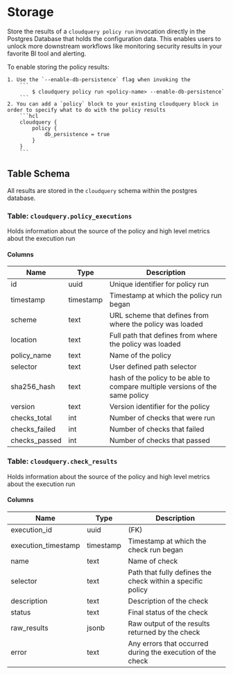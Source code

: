 # Storage



Store the results of a `cloudquery policy run` invocation directly in the Postgres Database that holds the configuration data. This enables users to unlock more downstream workflows like monitoring security results in your favorite BI tool and alerting.

To enable storing the policy results:

    1. Use the `--enable-db-persistence` flag when invoking the 
        ```
            $ cloudquery policy run <policy-name> --enable-db-persistence` 
        ```
    2. You can add a `policy` block to your existing cloudquery block in order to specify what to do with the policy results
        ```hcl
        cloudquery {
            policy {
                db_persistence = true
            }
        }
        ```


## Table Schema

All results are stored in the `cloudquery` schema within the postgres database.

### Table: `cloudquery.policy_executions`
Holds information about the source of the policy and high level metrics about the execution run 
#### Columns
| Name        | Type           | Description  |
| ------------- | ------------- | -----  |
|id|uuid|Unique identifier for policy run|
|timestamp|timestamp|Timestamp at which the policy run began|
|scheme|text|URL scheme that defines from where the policy was loaded|
|location|text|Full path that defines from where the policy was loaded|
|policy_name|text|Name of the policy|
|selector|text|User defined path selector|
|sha256_hash|text|hash of the policy to be able to compare multiple versions of the same policy|
|version|text|Version identifier for the policy|
|checks_total|int|Number of checks that were run|
|checks_failed|int|Number of checks that failed|
|checks_passed|int|Number of checks that passed|




### Table: `cloudquery.check_results`
Holds information about the source of the policy and high level metrics about the execution run 
#### Columns
| Name        | Type           | Description  |
| ------------- | ------------- | -----  |
|execution_id|uuid|(FK)|
|execution_timestamp|timestamp|Timestamp at which the check run began|
|name|text|Name of check|
|selector|text|Path that fully defines the check within a specific policy |
|description|text|Description of the check|
|status|text|Final status of the check|
|raw_results|jsonb|Raw output of the results returned by the check|
|error|text|Any errors that occurred during the execution of the check|
  
